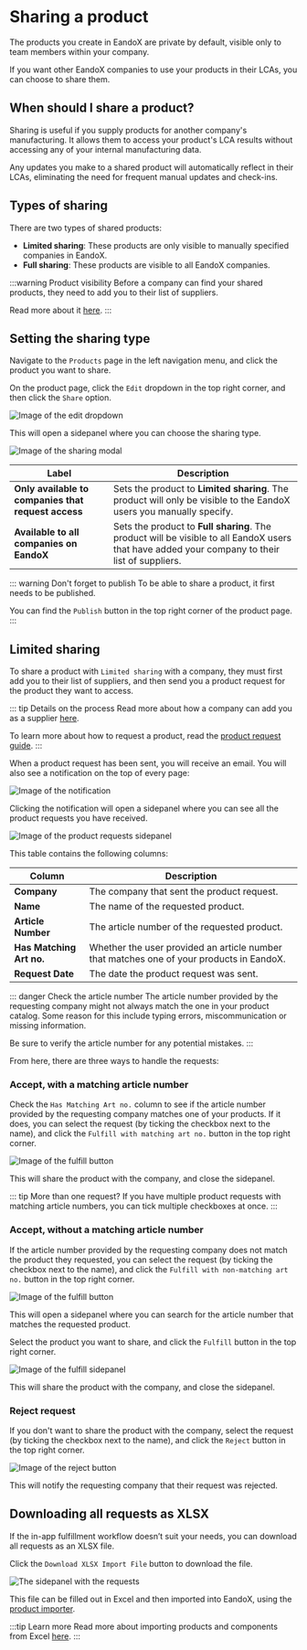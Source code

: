 # Sharing a product

The products you create in EandoX are private by default, visible only to team members within your company.

If you want other EandoX companies to use your products in their LCAs, you can choose to share them.

## When should I share a product?

Sharing is useful if you supply products for another company's manufacturing. It allows them to access your product's LCA results without accessing any of your internal manufacturing data.

Any updates you make to a shared product will automatically reflect in their LCAs, eliminating the need for frequent manual updates and check-ins.

## Types of sharing

There are two types of shared products:

- **Limited sharing**: These products are only visible to manually specified companies in EandoX.
- **Full sharing**: These products are visible to all EandoX companies.

:::warning Product visibility
Before a company can find your shared products, they need to add you to their list of suppliers.

Read more about it [here](/documentation/library/managing-suppliers).
:::

## Setting the sharing type

Navigate to the `Products` page in the left navigation menu, and click the product you want to share.

On the product page, click the `Edit` dropdown in the top right corner, and then click the `Share` option.

![Image of the edit dropdown](/images/product/share-dropdown.jpg)

This will open a sidepanel where you can choose the sharing type.

![Image of the sharing modal](/images/product/share-modal.jpg)

| Label                                               | Description                                                                                                                                    |
| --------------------------------------------------- | ---------------------------------------------------------------------------------------------------------------------------------------------- |
| **Only available to companies that request access** | Sets the product to **Limited sharing**. The product will only be visible to the EandoX users you manually specify.                            |
| **Available to all companies on EandoX**            | Sets the product to **Full sharing**. The product will be visible to all EandoX users that have added your company to their list of suppliers. |

::: warning Don't forget to publish
To be able to share a product, it first needs to be published.

You can find the `Publish` button in the top right corner of the product page.
:::

## Limited sharing

To share a product with `Limited sharing` with a company, they must first add you to their list of suppliers, and then send you a product request for the product they want to access.

::: tip Details on the process
Read more about how a company can add you as a supplier [here](/documentation/library/managing-suppliers).

To learn more about how to request a product, read the [product request guide](/documentation/library/requesting-a-supplier-product).
:::

When a product request has been sent, you will receive an email. You will also see a notification on the top of every page:

![Image of the notification](/images/product/request-button.jpg)

Clicking the notification will open a sidepanel where you can see all the product requests you have received.

![Image of the product requests sidepanel](/images/product/manage-requests-modal.jpg)

This table contains the following columns:

| Column                   | Description                                                                              |
| ------------------------ | ---------------------------------------------------------------------------------------- |
| **Company**              | The company that sent the product request.                                               |
| **Name**                 | The name of the requested product.                                                       |
| **Article Number**       | The article number of the requested product.                                             |
| **Has Matching Art no.** | Whether the user provided an article number that matches one of your products in EandoX. |
| **Request Date**         | The date the product request was sent.                                                   |

::: danger Check the article number
The article number provided by the requesting company might not always match the one in your product catalog. Some reason for this include typing errors, miscommunication or missing information.

Be sure to verify the article number for any potential mistakes.
:::

From here, there are three ways to handle the requests:

### Accept, with a matching article number

Check the `Has Matching Art no.` column to see if the article number provided by the requesting company matches one of your products. If it does, you can select the request (by ticking the checkbox next to the name), and click the `Fulfill with matching art no.` button in the top right corner.

![Image of the fulfill button](/images/product/fulfill-matching-artno.jpg)

This will share the product with the company, and close the sidepanel.

::: tip More than one request?
If you have multiple product requests with matching article numbers, you can tick multiple checkboxes at once.
:::

### Accept, without a matching article number

If the article number provided by the requesting company does not match the product they requested, you can select the request (by ticking the checkbox next to the name), and click the `Fulfill with non-matching art no.` button in the top right corner.

![Image of the fulfill button](/images/product/fulfill-non-matching-artno.jpg)

This will open a sidepanel where you can search for the article number that matches the requested product.

Select the product you want to share, and click the `Fulfill` button in the top right corner.

![Image of the fulfill sidepanel](/images/product/fulfill-searchpanel.jpg)

This will share the product with the company, and close the sidepanel.

### Reject request

If you don't want to share the product with the company, select the request (by ticking the checkbox next to the name), and click the `Reject` button in the top right corner.

![Image of the reject button](/images/product/reject-request.jpg)

This will notify the requesting company that their request was rejected.

## Downloading all requests as XLSX

If the in-app fulfillment workflow doesn’t suit your needs, you can download all requests as an XLSX file.

Click the `Download XLSX Import File` button to download the file.

![The sidepanel with the requests](/images/supplier-quickstart/xlsx-import-button.jpg)

This file can be filled out in Excel and then imported into EandoX, using the [product importer](/documentation/product/product-excel-import).

:::tip Learn more
Read more about importing products and components from Excel [here](/documentation/product/product-excel-import).
:::
